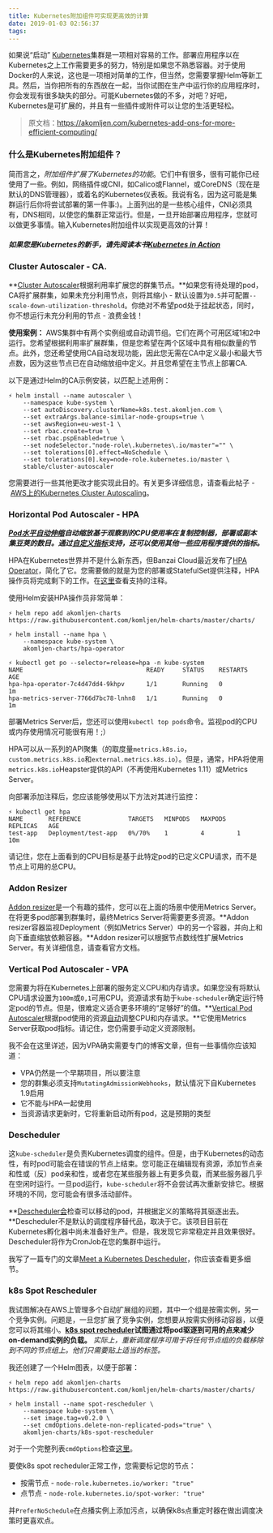 ```yaml
---
title: Kubernetes附加组件可实现更高效的计算
date: 2019-01-03 02:56:37
tags:
---
```




如果说“启动” [Kubernetes](https://akomljen.com/tag/kubernetes/)集群是一项相对容易的工作。部署应用程序以在Kubernetes之上工作需要更多的努力，特别是如果您不熟悉容器。对于使用Docker的人来说，这也是一项相对简单的工作，但当然，您需要掌握Helm等新工具。然后，当你把所有的东西放在一起，当你试图在生产中运行你的应用程序时，你会发现有很多缺失的部分。可能Kubernetes做的不多，对吧？好吧，Kubernetes是可扩展的，并且有一些插件或附件可以让您的生活更轻松。

>原文档：https://akomljen.com/kubernetes-add-ons-for-more-efficient-computing/
### 什么是Kubernetes附加组件？

简而言之，*附加组件扩展了Kubernetes的功能*。它们中有很多，很有可能你已经使用了一些。例如，网络插件或CNI，如Calico或Flannel，或CoreDNS（现在是默认的DNS管理器），或着名的Kubernetes仪表板。我说有名，因为这可能是集群运行后你将尝试部署的第一件事:)。上面列出的是一些核心组件，CNI必须具有，DNS相同，以使您的集群正常运行。但是，一旦开始部署应用程序，您就可以做更多事情。输入Kubernetes附加组件以实现更高效的计算！

##### 如果您是Kubernetes的新手，请先阅读本书[Kubernetes in Action](https://amzn.to/2CJO1mb)

### Cluster Autoscaler - CA.

**[Cluster Autoscaler](https://github.com/kubernetes/autoscaler/tree/master/cluster-autoscaler)根据利用率扩展您的群集节点。**如果您有待处理的pod，CA将扩展群集，如果未充分利用节点，则将其缩小 - 默认设置为`0.5`并可配置`--scale-down-utilization-threshold`。你绝对不希望pod处于挂起状态，同时，你不想运行未充分利用的节点 - 浪费金钱！

**使用案例：** AWS集群中有两个实例组或自动调节组。它们在两个可用区域1和2中运行。您希望根据利用率扩展群集，但是您希望在两个区域中具有相似数量的节点。此外，您还希望使用CA自动发现功能，因此您无需在CA中定义最小和最大节点数，因为这些节点已在自动缩放组中定义。并且您希望在主节点上部署CA.

以下是通过Helm的CA示例安装，以匹配上述用例：

```
⚡ helm install --name autoscaler \
    --namespace kube-system \
    --set autoDiscovery.clusterName=k8s.test.akomljen.com \
    --set extraArgs.balance-similar-node-groups=true \
    --set awsRegion=eu-west-1 \
    --set rbac.create=true \
    --set rbac.pspEnabled=true \
    --set nodeSelector."node-role\.kubernetes\.io/master"="" \
    --set tolerations[0].effect=NoSchedule \
    --set tolerations[0].key=node-role.kubernetes.io/master \
    stable/cluster-autoscaler
```

您需要进行一些其他更改才能实现此目的。有关更多详细信息，请查看此帖子 - [AWS上的Kubernetes Cluster Autoscaling](https://akomljen.com/kubernetes-cluster-autoscaling-on-aws/)。

### Horizo​​ntal Pod Autoscaler - HPA

***[Pod水平自动伸缩](https://kubernetes.io/docs/tasks/run-application/horizontal-pod-autoscale/)自动缩放基于观察到的CPU使用率在复制控制器，部署或副本集豆荚的数目。通过[自定义指标](https://git.k8s.io/community/contributors/design-proposals/instrumentation/custom-metrics-api.md)支持，还可以使用其他一些应用程序提供的指标。***

HPA在Kubernetes世界并不是什么新东西，但Banzai Cloud最近发布了[HPA Operator](https://github.com/banzaicloud/hpa-operator)，简化了它。您需要做的就是为您的部署或StatefulSet提供注释，HPA操作员将完成剩下的工作。在[这里](https://github.com/banzaicloud/hpa-operator#annotations-explained)查看支持的注释。

使用Helm安装HPA操作员非常简单：

```
⚡ helm repo add akomljen-charts https://raw.githubusercontent.com/komljen/helm-charts/master/charts/

⚡ helm install --name hpa \
    --namespace kube-system \
    akomljen-charts/hpa-operator

⚡ kubectl get po --selector=release=hpa -n kube-system
NAME                                  READY     STATUS    RESTARTS   AGE
hpa-hpa-operator-7c4d47dd4-9khpv      1/1       Running   0          1m
hpa-metrics-server-7766d7bc78-lnhn8   1/1       Running   0          1m
```

部署Metrics Server后，您还可以使用`kubectl top pods`命令。监视pod的CPU或内存使用情况可能很有用！;）

HPA可以从一系列的API聚集（的取度量`metrics.k8s.io`，`custom.metrics.k8s.io`和`external.metrics.k8s.io`）。但是，通常，HPA将使用`metrics.k8s.io`Heapster提供的API（不再使用Kubernetes 1.11）或Metrics Server。

向部署添加注释后，您应该能够使用以下方法对其进行监控：

```
⚡ kubectl get hpa
NAME       REFERENCE             TARGETS   MINPODS   MAXPODS   REPLICAS   AGE
test-app   Deployment/test-app   0%/70%    1         4         1          10m
```

请记住，您在上面看到的CPU目标是基于此特定pod的已定义CPU请求，而不是节点上可用的总CPU。

### Addon Resizer

[Addon resizer](https://github.com/kubernetes/autoscaler/tree/master/addon-resizer)是一个有趣的插件，您可以在上面的场景中使用Metrics Server。在将更多pod部署到群集时，最终Metrics Server将需要更多资源。**Addon resizer容器监视Deployment（例如Metrics Server）中的另一个容器，并向上和向下垂直缩放依赖容器。**Addon resizer可以根据节点数线性扩展Metrics Server。有关详细信息，请查看官方文档。

### Vertical Pod Autoscaler - VPA

您需要为将在Kubernetes上部署的服务定义CPU和内存请求。如果您没有将默认CPU请求设置为`100m`或`0,1`可用CPU。资源请求有助于`kube-scheduler`确定运行特定pod的节点。但是，很难定义适合更多环境的“足够好”的值。**[Vertical Pod Autoscaler](https://github.com/kubernetes/autoscaler/tree/master/vertical-pod-autoscaler)根据pod使用的资源[自动](https://github.com/kubernetes/autoscaler/tree/master/vertical-pod-autoscaler)调整CPU和内存请求。**它使用Metrics Server获取pod指标。请记住，您仍需要手动定义资源限制。

我不会在这里详述，因为VPA确实需要专门的博客文章，但有一些事情你应该知道：

*   VPA仍然是一个早期项目，所以要注意
*   您的群集必须支持`MutatingAdmissionWebhooks`，默认情况下自Kubernetes 1.9启用
*   它不能与HPA一起使用
*   当资源请求更新时，它将重新启动所有pod，这是预期的类型

### Descheduler

这`kube-scheduler`是负责Kubernetes调度的组件。但是，由于Kubernetes的动态性，有时pod可能会在错误的节点上结束。您可能正在编辑现有资源，添加节点亲和性或（反）pod亲和性，或者您在某些服务器上有更多负载，而某些服务器几乎在空闲时运行。一旦pod运行，`kube-scheduler`将不会尝试再次重新安排它。根据环境的不同，您可能会有很多活动部件。

**[Descheduler会](https://github.com/kubernetes-incubator/descheduler)检查可以移动的pod，并根据定义的策略将其驱逐出去。**Descheduler不是默认的调度程序替代品，取决于它。该项目目前在Kubernetes孵化器中尚未准备好生产。但是，我发现它非常稳定并且效果很好。Descheduler将作为CronJob在您的集群中运行。

我写了一篇专门的文章[Meet a Kubernetes Descheduler](https://akomljen.com/meet-a-kubernetes-descheduler/)，你应该查看更多细节。

### k8s Spot Rescheduler

我试图解决在AWS上管理多个自动扩展组的问题，其中一个组是按需实例，另一个竞争实例。问题是，一旦您扩展了竞争实例，您想要从按需实例移动容器，以便您可以将其缩小。**[k8s spot recheduler](https://github.com/pusher/k8s-spot-rescheduler)试图通过将pod驱逐到可用的点来减少on-demand实例的负载。** *实际上，重新调度程序可用于将任何节点组的负载移除到不同的节点组上。他们只需要贴上适当的标签。*

我还创建了一个Helm图表，以便于部署：

```
⚡ helm repo add akomljen-charts https://raw.githubusercontent.com/komljen/helm-charts/master/charts/

⚡ helm install --name spot-rescheduler \
    --namespace kube-system \
    --set image.tag=v0.2.0 \
    --set cmdOptions.delete-non-replicated-pods="true" \
    akomljen-charts/k8s-spot-rescheduler
```

对于一个完整列表`cmdOptions`检查[这里](https://github.com/pusher/k8s-spot-rescheduler#flags)。

要使k8s spot recheduler正常工作，您需要标记您的节点：

*   按需节点 - `node-role.kubernetes.io/worker: "true"`
*   点节点 - `node-role.kubernetes.io/spot-worker: "true"`

并`PreferNoSchedule`在点播实例上添加污点，以确保k8s点重定时器在做出调度决策时更喜欢点。



